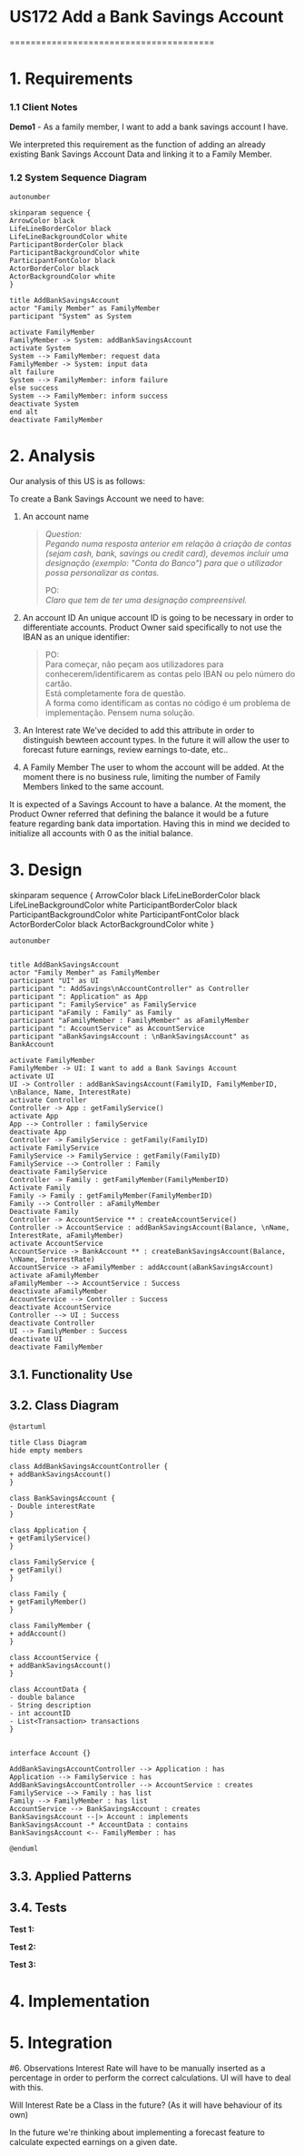 # US172 Add a Bank Savings Account
=======================================


# 1. Requirements

### 1.1 Client Notes 
**Demo1** - As a family member, I want to add a bank savings account I have.

We interpreted this requirement as the function of adding an already existing Bank Savings Account
Data and linking it to a Family Member.

### 1.2 System Sequence Diagram
````puml
autonumber

skinparam sequence {
ArrowColor black
LifeLineBorderColor black
LifeLineBackgroundColor white
ParticipantBorderColor black
ParticipantBackgroundColor white
ParticipantFontColor black
ActorBorderColor black
ActorBackgroundColor white
}

title AddBankSavingsAccount
actor "Family Member" as FamilyMember
participant "System" as System

activate FamilyMember
FamilyMember -> System: addBankSavingsAccount
activate System
System --> FamilyMember: request data
FamilyMember -> System: input data
alt failure
System --> FamilyMember: inform failure
else success
System --> FamilyMember: inform success
deactivate System
end alt
deactivate FamilyMember

````

# 2. Analysis
Our analysis of this US is as follows:

To create a Bank Savings Account we need to have:
 
1. An account name
    > *Question:*  
    *Pegando numa resposta anterior em relação à criação de contas (sejam cash, bank, savings ou credit card), 
    >devemos incluir uma designação (exemplo: "Conta do Banco") para que o utilizador possa personalizar as contas.* 
    >
    > PO:  
    *Claro que tem de ter uma designação compreensível.*

2. An account ID
An unique account ID is going to be necessary in order to differentiate accounts.
Product Owner said specifically to not use the IBAN as an unique identifier:
    > PO:   
    >Para começar, não peçam aos utilizadores para conhecerem/identificarem as contas pelo IBAN ou pelo número do cartão.  
    > Está completamente fora de questão.  
    >A forma como identificam as contas no código é um problema de implementação. Pensem numa solução.
    
3. An Interest rate
We've decided to add this attribute in order to distinguish bewteen account types. In the future it will allow
the user to forecast future earnings, review earnings to-date, etc..

4. A Family Member
The user to whom the account will be added. At the moment there is no business rule, limiting the number of Family Members
linked to the same account. 


It is expected of a Savings Account to have a balance. At the moment, the Product Owner
referred that defining the balance it would be a future feature regarding bank data importation.
Having this in mind we decided to initialize all accounts with 0 as the initial balance. 



# 3. Design


skinparam sequence {
ArrowColor black
LifeLineBorderColor black
LifeLineBackgroundColor white
ParticipantBorderColor black
ParticipantBackgroundColor white
ParticipantFontColor black
ActorBorderColor black
ActorBackgroundColor white
}

````puml
autonumber


title AddBankSavingsAccount
actor "Family Member" as FamilyMember
participant "UI" as UI
participant ": AddSavings\nAccountController" as Controller
participant ": Application" as App
participant ": FamilyService" as FamilyService
participant "aFamily : Family" as Family
participant "aFamilyMember : FamilyMember" as aFamilyMember
participant ": AccountService" as AccountService
participant "aBankSavingsAccount : \nBankSavingsAccount" as BankAccount

activate FamilyMember
FamilyMember -> UI: I want to add a Bank Savings Account
activate UI
UI -> Controller : addBankSavingsAccount(FamilyID, FamilyMemberID, \nBalance, Name, InterestRate)
activate Controller
Controller -> App : getFamilyService()
activate App
App --> Controller : familyService
deactivate App
Controller -> FamilyService : getFamily(FamilyID)
activate FamilyService
FamilyService -> FamilyService : getFamily(FamilyID)
FamilyService --> Controller : Family
deactivate FamilyService
Controller -> Family : getFamilyMember(FamilyMemberID)
Activate Family
Family -> Family : getFamilyMember(FamilyMemberID)
Family --> Controller : aFamilyMember
Deactivate Family
Controller -> AccountService ** : createAccountService()
Controller -> AccountService : addBankSavingsAccount(Balance, \nName, InterestRate, aFamilyMember)
activate AccountService
AccountService -> BankAccount ** : createBankSavingsAccount(Balance, \nName, InterestRate)
AccountService -> aFamilyMember : addAccount(aBankSavingsAccount) 
activate aFamilyMember
aFamilyMember --> AccountService : Success
deactivate aFamilyMember
AccountService --> Controller : Success
deactivate AccountService
Controller --> UI : Success
deactivate Controller
UI --> FamilyMember : Success
deactivate UI
deactivate FamilyMember
````


## 3.1. Functionality Use

## 3.2. Class Diagram
```puml
@startuml

title Class Diagram
hide empty members

class AddBankSavingsAccountController {
+ addBankSavingsAccount()
}

class BankSavingsAccount {
- Double interestRate
}

class Application {
+ getFamilyService()
}

class FamilyService {
+ getFamily()
}

class Family {
+ getFamilyMember()
}

class FamilyMember {
+ addAccount()
}

class AccountService {
+ addBankSavingsAccount()
}

class AccountData {
- double balance
- String description
- int accountID
- List<Transaction> transactions
}


interface Account {}

AddBankSavingsAccountController --> Application : has
Application --> FamilyService : has
AddBankSavingsAccountController --> AccountService : creates
FamilyService --> Family : has list
Family --> FamilyMember : has list
AccountService --> BankSavingsAccount : creates
BankSavingsAccount --|> Account : implements
BankSavingsAccount -* AccountData : contains
BankSavingsAccount <-- FamilyMember : has

@enduml
```

## 3.3. Applied Patterns

## 3.4. Tests

**Test 1:** 

**Test 2:** 

**Test 3:** 

# 4. Implementation

# 5. Integration

#6. Observations
Interest Rate will have to be manually inserted as a percentage in order to perform
the correct calculations. UI will have to deal with this.

Will Interest Rate be a Class in the future? (As it will have behaviour of its own)

In the future we're thinking about implementing a forecast feature to calculate expected earnings on a given date.